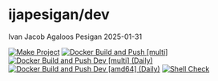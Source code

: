 ijapesigan/dev
================
Ivan Jacob Agaloos Pesigan
2025-01-31

<!-- README.md is generated from .setup/readme/README.Rmd. Please edit that file -->

<!-- badges: start -->

[![Make
Project](https://github.com/ijapesigan/docker-dev/actions/workflows/make.yml/badge.svg)](https://github.com/ijapesigan/docker-dev/actions/workflows/make.yml)
[![Docker Build and Push
\[multi\]](https://github.com/ijapesigan/docker-dev/actions/workflows/docker-build-push-multi.yml/badge.svg)](https://github.com/ijapesigan/docker-dev/actions/workflows/docker-build-push-multi.yml)
[![Docker Build and Push Dev \[multi\]
(Daily)](https://github.com/ijapesigan/docker-dev/actions/workflows/docker-build-push-daily-multi-dev.yml/badge.svg)](https://github.com/ijapesigan/docker-dev/actions/workflows/docker-build-push-daily-multi-dev.yml)
[![Docker Build and Push Dev \[amd64\]
(Daily)](https://github.com/ijapesigan/docker-dev/actions/workflows/docker-build-push-daily-amd64-dev.yml/badge.svg)](https://github.com/ijapesigan/docker-dev/actions/workflows/docker-build-push-daily-amd64-dev.yml)
[![Shell
Check](https://github.com/ijapesigan/docker-dev/actions/workflows/shellcheck.yml/badge.svg)](https://github.com/ijapesigan/docker-dev/actions/workflows/shellcheck.yml)
<!-- badges: end -->
